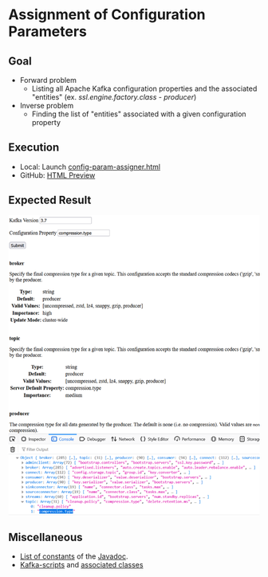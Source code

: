# Assignment of Configuration Parameters

## Goal
- Forward problem
  - Listing all Apache Kafka configuration properties and the associated "entities" (ex. <i>ssl.engine.factory.class - producer</i>)
- Inverse problem
  - Finding the list of "entities" associated with a given configuration property

## Execution
- Local: Launch [config-param-assigner.html](./config-param-assigner.html)
- GitHub: [HTML Preview](https://htmlpreview.github.io/?https://github.com/nurlicht/Apache-Kafka-to-go/blob/main/tools/1.Doc_Search/config-param-assigner.html)

## Expected Result
![](screenshot.png)

## Miscellaneous
  - [List of constants](https://kafka.apache.org/37/javadoc/constant-values.html) of the [Javadoc](https://kafka.apache.org/37/javadoc/index.html).
  - [Kafka-scripts](https://github.com/apache/kafka/blob/trunk/bin/kafka-console-consumer.sh) and [associated classes](https://github.com/apache/kafka/blob/trunk/tools/src/main/java/org/apache/kafka/tools/consumer/ConsoleConsumer.java)
